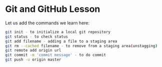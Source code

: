 # Git and GitHub Lesson

Let us add the commands we learn here:

```sh
git init - to initialize a local git repository
git status - to check status
git add filename - adding a file to a staging area
git rm --cached filename - to remove from a staging area(unstagging)
git remote add origin url
git commit -m 'commit message' - to do commit
git push -u origin master
```
